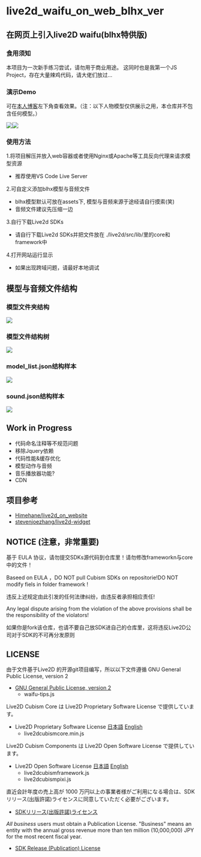 # live2d_waifu_on_web_blhx_ver

## 在网页上引入live2D waifu(blhx特供版)

### 食用须知
本项目为一次新手练习尝试，请勿用于商业用途。 这同时也是我第一个JS Project，存在大量辣鸡代码，请大佬们放过...

### 演示Demo
可在[本人博客](https://darkunicorn.me)左下角查看效果。（注：以下人物模型仅供展示之用，本仓库并不包含任何模型。）

<img src="screenshots/Unicore.png"><img src="screenshots/Lafite.png">

### 使用方法

1.将项目解压并放入web容器或者使用Nginx或Apache等工具反向代理来请求模型资源
 - 推荐使用VS Code Live Server
 
2.可自定义添加blhx模型与音频文件
 - blhx模型默认可放在assets下, 模型与音频来源于途经请自行摸索(笑)
 - 音频文件建议先压缩一边

3.自行下载Live2d SDKs
- 请自行下载Live2d SDKs并把文件放在 ./live2d/src/lib/里的core和framework中

4.打开网站运行显示
 - 如果出现跨域问题，请最好本地调试

## 模型与音频文件结构

### 模型文件夹结构
<img src="screenshots/assets_structure.png">

### 模型文件结构树
<img src="screenshots/assets_file_structure.png">

### model_list.json结构样本
<img src="screenshots/model_list_structure.png">

### sound.json结构样本
<img src="screenshots/sounds_json.png">

## Work in Progress
- 代码命名注释等不规范问题
- 移除Jquery依赖
- 代码性能&缓存优化
- 模型动作与音频
- 音乐播放器功能?
- CDN

## 项目参考
- [Himehane/live2d_on_website](https://github.com/Himehane/live2d_on_website)
- [stevenjoezhang/live2d-widget](https://github.com/stevenjoezhang/live2d-widget)

## NOTICE (注意，非常重要)

基于 EULA 协议，请勿提交SDKs源代码到仓库里！请勿修改frameworkn与core中的文件！

Baseed on EULA ，DO NOT pull Cubism SDKs on repositorie!DO NOT modify fiels in folder framework !

违反上述规定由此引发的任何法律纠纷，由违反者承担相应责任!

Any legal dispute arising from the violation of the above provisions shall be the responsibility of the violators!

如果你是fork该仓库，也请不要自己放SDK进自己的仓库里，这将违反Live2D公司对于SDK的不可再分发原则

## LICENSE

由于文件基于Live2D 的开源git项目编写，所以以下文件遵循 GNU General Public License, version 2

- [GNU General Public License, version 2](https://www.gnu.org/licenses/old-licenses/gpl-2.0.html)
   - waifu-tips.js
   
Live2D Cubism Core は Live2D Proprietary Software License で提供しています。
 - Live2D Proprietary Software License 
[日本語](http://www.live2d.com/eula/live2d-proprietary-software-license-agreement_jp.html) 
[English](http://www.live2d.com/eula/live2d-proprietary-software-license-agreement_en.html) 
   - live2dcubismcore.min.js

Live2D Cubism Components は Live2D Open Software License で提供しています。
 - Live2D Open Software License 
[日本語](http://www.live2d.com/eula/live2d-open-software-license-agreement_jp.html) 
[English](http://www.live2d.com/eula/live2d-open-software-license-agreement_en.html) 
   - live2dcubismframework.js
   - live2dcubismpixi.js

直近会計年度の売上高が 1000 万円以上の事業者様がご利用になる場合は、SDKリリース(出版許諾)ライセンスに同意していただく必要がございます。 
- [SDKリリース(出版許諾)ライセンス](http://www.live2d.com/ja/products/releaselicense) 

*All business* users must obtain a Publication License. "Business" means an entity  with the annual gross revenue more than ten million (10,000,000) JPY for the most recent fiscal year.
- [SDK Release (Publication) License](http://www.live2d.com/en/products/releaselicense)
